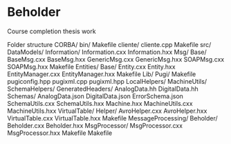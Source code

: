# Beholder
Course completion thesis work

Folder structure
CORBA/
    bin/
        Makefile
    cliente/
        cliente.cpp
        Makefile
src/
    DataModels/
        Information/
            Information.cxx
            Information.hxx
        Msg/
            Base/
                BaseMsg.cxx
                BaseMsg.hxx
            GenericMsg.cxx
            GenericMsg.hxx
            SOAPMsg.cxx
            SOAPMsg.hxx
        Makefile
    Entities/
        Base/
            Entity.cxx
            Entity.hxx
        EntityManager.cxx
        EntityManager.hxx
        Makefile
    Lib/
        Pugi/
            Makefile
            pugiconfig.hpp
            pugixml.cpp
            pugixml.hpp
    LocalHelpers/
        MachineUtils/
            SchemaHelpers/
                GeneratedHeaders/
                    AnalogData.hh
                    DigitalData.hh
                Schemas/
                    AnalogData.json
                    DigitalData.json
                    ErrorSchema.json
                SchemaUtils.cxx
                SchemaUtils.hxx
            Machine.hxx
            MachineUtils.cxx
            MachineUtils.hxx
        VirtualTable/
            Helper/
                AvroHelper.cxx
                AvroHelper.hxx
            VirtualTable.cxx
            VirtualTable.hxx
        Makefile
    MessageProcessing/
        Beholder/
            Beholder.cxx
            Beholder.hxx
        MsgProcessor/
            MsgProcessor.cxx
            MsgProcessor.hxx
        Makefile
    Makefile